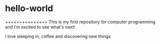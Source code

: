 # hello-world
+++++++++++++++
This is my first repository for computer programming and I'm excited to see what's next! 

I love sleeping in, coffee and discovering new things
